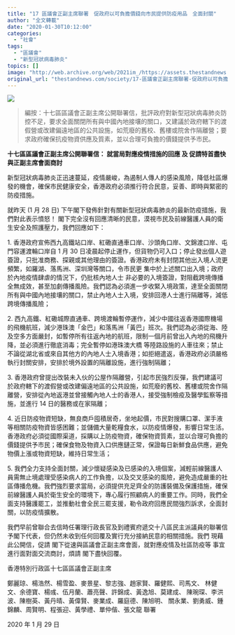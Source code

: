 ```yaml
---
title: "17 區議會正副主席聯署　促政府以可負擔價錢向市民提供防疫用品　全面封關"
author: "全文轉載"
date: "2020-01-30T10:12:00"
categories:
  - "社會"
tags:
  - "區議會"
  - "新型冠狀病毒肺炎"
topics: []
image: "http://web.archive.org/web/2021im_/https://assets.thestandnews.com/media/photos/20200128-07_o28Nz_zhffbTr.png"
original_url: "thestandnews.com/society/17-區議會正副主席聯署-促政府以可負擔價錢向市民提供防疫用品-全面封關"
---
```

![](http://web.archive.org/web/2021im_/https://assets.thestandnews.com/media/photos/20200128-07_o28Nz_zhffbTr.png)

> 編按：十七區區議會正副主席公開聯署信，批評政府對新型冠狀病毒肺炎防控不足，要求全面關閉所有與中國內地接壤的關口，又建議於政府轄下的渡假營或改建偏遠地區的公共設施，如荒廢的舊校、舊樓或院舍作隔離營；要求政府確保抗疫物資供應及質素，並以合理可負擔的價錢提供予市民。

**十七區區議會正副主席公開聯署信： 就當局對應疫情措施的回應 及 促請特首盡快與正副主席會面商討**

新型冠狀病毒肺炎正迅速蔓延，疫情嚴峻，為遏制人傳人的感染風險，降低社區爆發的機會，確保市民健康安全，香港政府必須推行符合民意，妥善、即時與緊密的防疫措施。

就昨天 (1 月 28 日) 下午閣下發佈針對有關新型冠狀病毒肺炎的最新防疫措施，我們對此表示憤怒！ 閣下完全沒有回應清晰的民意，漠視市民及前線醫護人員的衛生安全及照護壓力，我們回應如下：

1\. 香港政府宣佈西九高鐵站口岸、紅磡直通車口岸、沙頭角口岸、文錦渡口岸、屯門容運渡輪口岸自 1 月 30 日凌晨起停止運作，但貨物仍可入口；停止發出個人遊簽證，只批准商務、探親或其他理由的簽證。香港政府未有封閉其他出入境人流更頻繁，如羅湖、落馬洲、深圳灣等關口，令市民更 集中於上述關口出入境；政府於內地疫情肆虐的情況下，仍批核內地人士 非必要的入境簽證，對阻截跨境傳播全無成效，甚至加劇傳播風險。我們認為必須進一步收緊入境政策，達至全面關閉所有與中國內地接壤的關口，禁止內地人士入境，安排回港人士進行隔離等，減低跨境傳播風險；

2\. 西九高鐵、紅磡城際直通車、跨境渡輪暫停運作，減少中國往返香港國際機場的飛機航班，減少港珠澳「金巴」和落馬洲「黃巴」班次。我們認為必須從海、陸及空多方面嚴封，如暫停所有往返內地的航班，限制一個月前曾出入內地的飛機升降，並必須進行徹底消毒；完全暫停如港珠澳大橋 等陸路設施的人車往來；禁止不論從湖北省或來自其他方的內地人士入境香港；如拒絕遣返，香港政府必須嚴格執行封關安排，安排於境外設置的隔離設施，進行強制隔離； 

3\. 香港政府曾提出改裝未入伙的公屋作隔離營，引起市民強烈反彈，我們建議可於政府轄下的渡假營或改建偏遠地區的公共設施，如荒廢的舊校、舊樓或院舍作隔離營，安排從內地返港並曾接觸內地人士的香港人，接受強制檢疫及醫學監察等措施，並進行 14 日的醫務或在家隔離；

4\. 近日防疫物資短缺，無良商戶囤積居奇，坐地起價，市民對搜購口罩、潔手液等相關防疫物資皆感困難；並儲備大量乾糧食水，以防疫情爆發，影響日常生活。香港政府必須從國際渠道，採購以上防疫物資，確保物資質素，並以合理可負擔的價錢提供予市民；確保食物及物資入口供應鏈正常，保證每日新鮮食品供應，避免物價上漲或物資短缺，維持日常生活；

5\. 我們全力支持全面封關，減少懷疑感染及已感染的入境個案，減輕前線醫護人員需無止境處理受感染病人的工作負擔，以及交叉感染的風險，避免造成嚴重的社區傳播危機。我們強烈要求當局，必須提供充足齊全的防護裝備及保護措施，確保前線醫護人員於衛生安全的環境下，專心履行照顧病人的重要工作。同時，我們全面支持醫護罷工，並推動社會全民三罷支援，勒令政府回應民間強烈訴求，全面封關，以防疫情擴散。

我們早前曾聯合去信時任署理行政長官及到禮賓府遞交十八區民主派議員的聯署信予閣下代表，但仍然未收到任何回覆及實行充分接納民意的相關措施。我們 現藉此公開信，促請 閣下從速與區議會正副主席會面，就對應疫情及社區防疫等 事宜進行面對面交流商討，煩請 閣下盡快回覆。

香港特別行政區十七區區議會正副主席

鄭麗琼、楊浩然、楊雪盈、麥景星、黎志強、趙家賢、羅健熙、司馬文、 林健文、余德寶、楊彧、伍月蘭、蕭亮聲、許錦成、黃逸旭、莫建成、 陳琬琛、李洪波、陳樹英、黃丹晴、黃偉賢、麥業成、羅庭德、陳旭明、 關永業、劉勇威、鍾錦麟、周賢明、程張迎、黃學禮、單仲偕、張文龍 聯署

2020 年 1 月 29 日